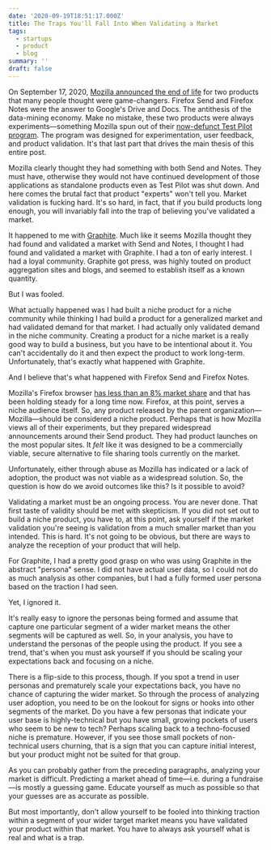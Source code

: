 ```yaml
---
date: '2020-09-19T18:51:17.000Z'
title: The Traps You'll Fall Into When Validating a Market
tags:
  - startups
  - product
  - blog
summary: ''
draft: false
---
```

On September 17, 2020, [Mozilla announced the end of life](<https://blog.mozilla.org/blog/2020/09/17/update-on-firefox-send-and-firefox-notes/>) for two products that many people thought were game-changers. Firefox Send and Firefox Notes were the answer to Google's Drive and Docs. The antithesis of the data-mining economy. Make no mistake, these two products were always experiments—something Mozilla spun out of their [now-defunct Test Pilot program](<https://medium.com/firefox-test-pilot/adios-amigo-51bec2a00072>). The program was designed for experimentation, user feedback, and product validation. It's that last part that drives the main thesis of this entire post.

Mozilla clearly thought they had something with both Send and Notes. They must have, otherwise they would not have continued development of those applications as standalone products even as Test Pilot was shut down. And here comes the brutal fact that product "experts" won't tell you. Market validation is fucking hard. It's so hard, in fact, that if you build products long enough, you will invariably fall into the trap of believing you've validated a market.

It happened to me with [Graphite](<https://graphitedocs.com>). Much like it seems Mozilla thought they had found and validated a market with Send and Notes, I thought I had found and validated a market with Graphite. I had a ton of early interest. I had a loyal community. Graphite got press, was highly touted on product aggregation sites and blogs, and seemed to establish itself as a known quantity.

But I was fooled.

What actually happened was I had built a niche product for a niche community while thinking I had build a product for a generalized market and had validated demand for that market. I had actually only validated demand in the niche community. Creating a product for a niche market is a really good way to build a business, but you have to be intentional about it. You can't accidentally do it and then expect the product to work long-term. Unfortunately, that's exactly what happened with Graphite.

And I believe that's what happened with Firefox Send and Firefox Notes.

Mozilla's Firefox browser [has less than an 8% market share](<https://netmarketshare.com/browser-market-share.aspx?options=%7B%22filter%22%3A%7B%22%24and%22%3A%5B%7B%22deviceType%22%3A%7B%22%24in%22%3A%5B%22Desktop%2Flaptop%22%5D%7D%7D%5D%7D%2C%22dateLabel%22%3A%22Trend%22%2C%22attributes%22%3A%22share%22%2C%22group%22%3A%22browser%22%2C%22sort%22%3A%7B%22share%22%3A-1%7D%2C%22id%22%3A%22browsersDesktop%22%2C%22dateInterval%22%3A%22Monthly%22%2C%22dateStart%22%3A%222019-09%22%2C%22dateEnd%22%3A%222020-08%22%2C%22segments%22%3A%22-1000%22%7D>) and that has been holding steady for a long time now. Firefox, at this point, serves a niche audience itself. So, any product released by the parent organization—Mozilla—should be considered a niche product. Perhaps that is how Mozilla views all of their experiments, but they prepared widespread announcements around their Send product. They had product launches on the most popular sites. It *felt* like it was designed to be a commercially viable, secure alternative to file sharing tools currently on the market.

Unfortunately, either through abuse as Mozilla has indicated or a lack of adoption, the product was not viable as a widespread solution. So, the question is how do we avoid outcomes like this? Is it possible to avoid?

Validating a market must be an ongoing process. You are never done. That first taste of validity should be met with skepticism. If you did not set out to build a niche product, you have to, at this point, ask yourself if the market validation you're seeing is validation from a much smaller market than you intended. This is hard. It's not going to be obvious, but there are ways to analyze the reception of your product that will help.

For Graphite, I had a pretty good grasp on who was using Graphite in the abstract "persona" sense. I did not have actual user data, so I could not do as much analysis as other companies, but I had a fully formed user persona based on the traction I had seen.

Yet, I ignored it.

It's really easy to ignore the personas being formed and assume that capture one particular segment of a wider market means the other segments will be captured as well. So, in your analysis, you have to understand the personas of the people using the product. If you see a trend, that's when you must ask yourself if you should be scaling your expectations back and focusing on a niche.

There is a flip-side to this process, though. If you spot a trend in user personas and prematurely scale your expectations back, you have no chance of capturing the wider market. So through the process of analyzing user adoption, you need to be on the lookout for signs or hooks into other segments of the market. Do you have a few personas that indicate your user base is highly-technical but you have small, growing pockets of users who seem to be new to tech? Perhaps scaling back to a techno-focused niche is premature. However, if you see those small pockets of non-technical users churning, that is a sign that you can capture initial interest, but your product might not be suited for that group.

As you can probably gather from the preceding paragraphs, analyzing your market is difficult. Predicting a market ahead of time—i.e. during a fundraise—is mostly a guessing game. Educate yourself as much as possible so that your guesses are as accurate as possible.

But most importantly, don't allow yourself to be fooled into thinking traction within a segment of your wider target market means you have validated your product within that market. You have to always ask yourself what is real and what is a trap.


  
